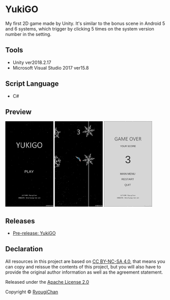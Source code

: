 # YukiGO

My first 2D game made by Unity. It's similar to the bonus scene in Android 5 and 6 systems, which trigger by clicking 5 times on the system version number in the setting.

## Tools

- Unity ver2018.2.17
- Microsoft Visual Studio 2017 ver15.8

## Script Language

- C#

## Preview

<div style="width:100%;">
    <img src="build/dev_build_sample_01.png" alt="Game Start Scene" style="width:30%">
    <img src="build/dev_build_sample_02.png" alt="Game In Scene" style="width:30%">
    <img src="build/dev_build_sample_03.png" alt="Game Over Scene" style="width:30%">
</div>

## Releases

- [Pre-release: YukiGO](https://github.com/RyougiChan/YukiGO/releases)

## Declaration

All resources in this project are based on [CC BY-NC-SA 4.0](https://creativecommons.org/licenses/by-nc-sa/4.0/), that means you can copy and reissue the contents of this project, but you will also have to provide the original author information as well as the agreement statement.

Released under the [Apache License 2.0](LICENSE)

Copyright © [RyougiChan](https://github.com/RyougiChan)